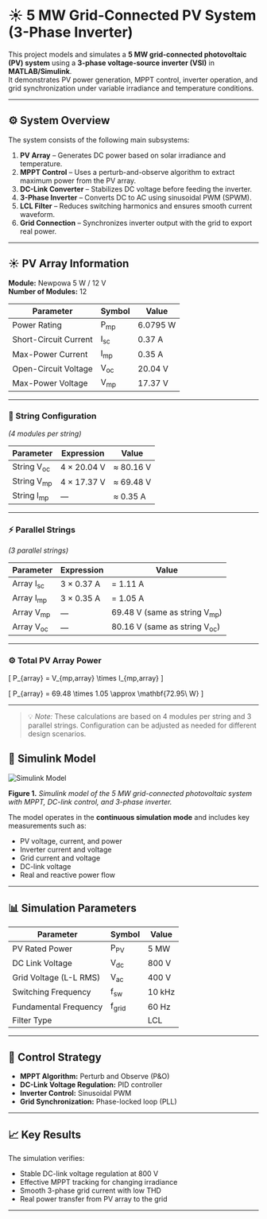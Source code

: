 # ☀️ 5 MW Grid-Connected PV System (3-Phase Inverter)

This project models and simulates a **5 MW grid-connected photovoltaic (PV) system** using a **3-phase voltage-source inverter (VSI)** in **MATLAB/Simulink**.  
It demonstrates PV power generation, MPPT control, inverter operation, and grid synchronization under variable irradiance and temperature conditions.

---

## ⚙️ System Overview

The system consists of the following main subsystems:
1. **PV Array** – Generates DC power based on solar irradiance and temperature.
2. **MPPT Control** – Uses a perturb-and-observe algorithm to extract maximum power from the PV array.
3. **DC-Link Converter** – Stabilizes DC voltage before feeding the inverter.
4. **3-Phase Inverter** – Converts DC to AC using sinusoidal PWM (SPWM).
5. **LCL Filter** – Reduces switching harmonics and ensures smooth current waveform.
6. **Grid Connection** – Synchronizes inverter output with the grid to export real power.

---
## ☀️ PV Array Information

**Module:** Newpowa 5 W / 12 V  
**Number of Modules:** 12  

| Parameter | Symbol | Value |
|------------|---------|-------|
| Power Rating | P<sub>mp</sub> | 6.0795 W |
| Short-Circuit Current | I<sub>sc</sub> | 0.37 A |
| Max-Power Current | I<sub>mp</sub> | 0.35 A |
| Open-Circuit Voltage | V<sub>oc</sub> | 20.04 V |
| Max-Power Voltage | V<sub>mp</sub> | 17.37 V |

---

### 🔋 String Configuration
*(4 modules per string)*  

| Parameter | Expression | Value |
|------------|-------------|--------|
| String V<sub>oc</sub> | 4 × 20.04 V | ≈ 80.16 V |
| String V<sub>mp</sub> | 4 × 17.37 V | ≈ 69.48 V |
| String I<sub>mp</sub> | — | ≈ 0.35 A |

---

### ⚡ Parallel Strings
*(3 parallel strings)*  

| Parameter | Expression | Value |
|------------|-------------|--------|
| Array I<sub>sc</sub> | 3 × 0.37 A | = 1.11 A |
| Array I<sub>mp</sub> | 3 × 0.35 A | = 1.05 A |
| Array V<sub>mp</sub> | — | 69.48 V (same as string V<sub>mp</sub>) |
| Array V<sub>oc</sub> | — | 80.16 V (same as string V<sub>oc</sub>) |

---

### ⚙️ Total PV Array Power

\[
P_{array} = V_{mp,array} \times I_{mp,array}
\]

\[
P_{array} = 69.48 \times 1.05 \approx \mathbf{72.95\ W}
\]

---

> 💡 *Note:* These calculations are based on 4 modules per string and 3 parallel strings. Configuration can be adjusted as needed for different design scenarios.

## 🧩 Simulink Model


![Simulink Model]([Simulink_Model.png](https://github.com/PhuongUyenLu/5MW-Grid-Connected-PV-system-3-phase-inverter-/blob/7d31ef1c8ad339d630c20d2b5689bf53b0babad2/Screenshot%202025-10-21%20234707.png))

**Figure 1.** *Simulink model of the 5 MW grid-connected photovoltaic system with MPPT, DC-link control, and 3-phase inverter.*

The model operates in the **continuous simulation mode** and includes key measurements such as:
- PV voltage, current, and power  
- Inverter current and voltage  
- Grid current and voltage  
- DC-link voltage  
- Real and reactive power flow  

---

## 📊 Simulation Parameters

| Parameter | Symbol | Value |
|------------|---------|-------|
| PV Rated Power | P<sub>PV</sub> | 5 MW |
| DC Link Voltage | V<sub>dc</sub> | 800 V |
| Grid Voltage (L-L RMS) | V<sub>ac</sub> | 400 V |
| Switching Frequency | f<sub>sw</sub> | 10 kHz |
| Fundamental Frequency | f<sub>grid</sub> | 60 Hz |
| Filter Type |  | LCL |

---

## 🧠 Control Strategy

- **MPPT Algorithm:** Perturb and Observe (P&O)  
- **DC-Link Voltage Regulation:** PID controller  
- **Inverter Control:** Sinusoidal PWM  
- **Grid Synchronization:** Phase-locked loop (PLL)

---

## 📈 Key Results

The simulation verifies:
- Stable DC-link voltage regulation at 800 V  
- Effective MPPT tracking for changing irradiance  
- Smooth 3-phase grid current with low THD  
- Real power transfer from PV array to the grid  

---



